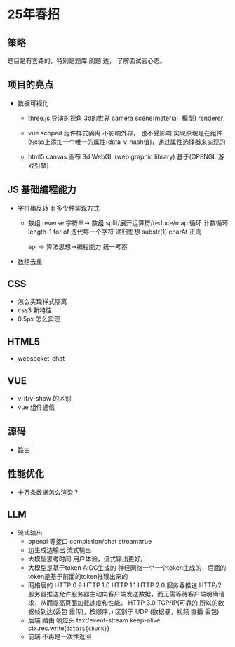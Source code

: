 # 25年春招

## 策略

题目是有套路的，特别是题库
刷题 透，  了解面试官心态。

## 项目的亮点
- 数据可视化
  - three.js
  导演的视角 3d的世界
  camera scene(material+模型) renderer 
  - vue scoped 组件样式隔离 不影响外界， 也不受影响
    实现原理是在组件的css上添加一个唯一的属性(data-v-hash值)，通过属性选择器来实现的

  - html5 canvas 画布
    3d WebGL (web graphic library) 基于(OPENGL 游戏引擎)


## JS 基础编程能力

- 字符串反转 有多少种实现方式
  - 数组 reverse
    字符串-> 数组
      split/展开运算符/reduce/map
    循环
      计数循环 length-1
      for of 迭代每一个字符
    递归思想 substr(1)    charAt
    正则

    api -> 算法思想->编程能力 统一考察

- 数组去重 

## CSS
- 怎么实现样式隔离
- css3 新特性
- 0.5px 怎么实现
  
## HTML5
- websocket-chat

## VUE
- v-if/v-show 的区别
- vue 组件通信

## 源码
- 路由

## 性能优化
- 十万条数据怎么渲染？

## LLM
- 流式输出
  - openai 等接口 completion/chat stream:true
  - 边生成边输出 流式输出
  - 大模型思考时间  用户体验，流式输出更好。
  - 大模型是基于token AIGC生成的
    神经网络一个一个token生成的，后面的token是基于前面的token推理出来的
  - 网络层的
    HTTP 0.9
    HTTP 1.0
    HTTP 1.1
    HTTP 2.0  服务器推送 
    HTTP/2 服务器推送允许服务器主动向客户端发送数据，而无需等待客户端明确请求，从而提高页面加载速度和性能。
    HTTP 3.0
    TCP/IP(可靠的 所以的数据帧到达(丢包 重传)，按顺序，)  区别于 UDP (数据暴，视频 直播 丢包)
  - 后端
    路由
    响应头 text/event-stream  keep-alive
    ctx.res.write(`data:${chunk}`)
  - 前端
    不再是一次性返回 